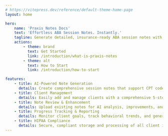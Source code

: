 ```yaml
---
# https://vitepress.dev/reference/default-theme-home-page
layout: home

hero:
    name: 'Praxis Notes Docs'
    text: 'Effortless ABA Session Notes. Instantly.'
    tagline: Generate detailed, insurance-ready ABA session notes with AI. Save 75% of your documentation time.
    actions:
        - theme: brand
          text: Get Started
          link: /introduction/what-is-praxis-notes
        - theme: alt
          text: How to Start
          link: /introduction/how-to-start

features:
    - title: AI-Powered Note Generation
      details: Create comprehensive session notes that support CPT codes 97153-97158 in seconds, saving hours each week.
    - title: Client Management
      details: Easily add and manage clients with a comprehensive 5-step process to track behaviors, programs, and interventions.
    - title: Note Review & Enhancement
      details: Upload existing notes for AI analysis, improvements, and compliance verification.
    - title: Progress Tracking & Reporting
      details: Monitor client goals, track behavioral trends, and generate comprehensive reports.
    - title: HIPAA Compliance
      details: Secure, compliant storage and processing of all client information with data encryption.
---
```

